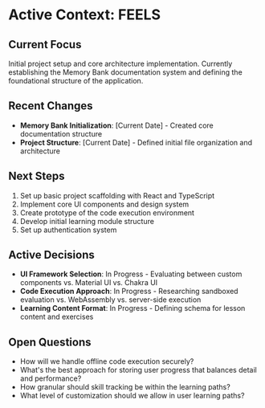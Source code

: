 # Active Context: FEELS

## Current Focus
Initial project setup and core architecture implementation. Currently establishing the Memory Bank documentation system and defining the foundational structure of the application.

## Recent Changes
- **Memory Bank Initialization**: [Current Date] - Created core documentation structure
- **Project Structure**: [Current Date] - Defined initial file organization and architecture

## Next Steps
1. Set up basic project scaffolding with React and TypeScript
2. Implement core UI components and design system
3. Create prototype of the code execution environment
4. Develop initial learning module structure
5. Set up authentication system

## Active Decisions
- **UI Framework Selection**: In Progress - Evaluating between custom components vs. Material UI vs. Chakra UI
- **Code Execution Approach**: In Progress - Researching sandboxed evaluation vs. WebAssembly vs. server-side execution
- **Learning Content Format**: In Progress - Defining schema for lesson content and exercises

## Open Questions
- How will we handle offline code execution securely?
- What's the best approach for storing user progress that balances detail and performance?
- How granular should skill tracking be within the learning paths?
- What level of customization should we allow in user learning paths?

